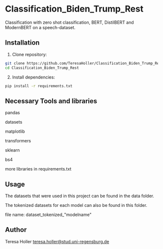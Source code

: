 # Classification_Biden_Trump_Rest
Classification with zero shot classification, BERT, DistilBERT and ModernBERT on a speech-dataset.

## Installation

1. Clone repository:
```bash
git clone https://github.com/TeresaHoller/Classification_Biden_Trump_Rest.git
cd Classification_Biden_Trump_Rest
```

2. Install dependencies:

```bash
pip install -r requirements.txt
```
## Necessary Tools and libraries

pandas

datasets

matplotlib

transformers

sklearn

bs4

more libraries in requirements.txt

## Usage

The datasets that were used in this project can be found in the data folder.

The tokenized datasets for each model can also be found in this folder.

file name: dataset_tokenized_"modelname"

## Author

Teresa Holler  teresa.holler@stud.uni-regensburg.de
